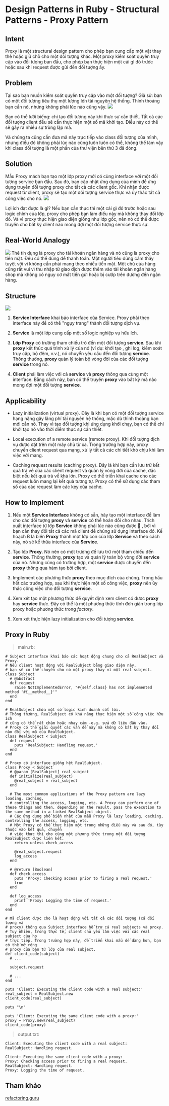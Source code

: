 # Design Patterns in Ruby - Structural Patterns - Proxy Pattern
## Intent
Proxy là một structural design pattern cho phép bạn cung cấp một vật thay thế hoặc giữ chỗ cho một đối tượng khác. Một proxy kiểm soát quyền truy cập vào đối tượng ban đầu, cho phép bạn thực hiện một cái gì đó trước hoặc sau khi request được gửi đến đối tượng ấy.
## Problem
Tại sao bạn muốn kiểm soát quyền truy cập vào một đối tượng?  Giả sử: bạn có một đối tượng tiêu thụ một lượng lớn tài nguyên hệ thống. Thỉnh thoảng bạn cần nó, nhưng không phải lúc nào cũng vậy.
![](https://images.viblo.asia/32cf1328-2dba-4abd-82d3-a6a90975ceb0.png)

Bạn có thể lười biếng: chỉ tạo đối tượng này khi thực sự cần thiết. Tất cả các đối tượng client đều sẽ cần thực hiện một số mã khởi tạo. Điều này có thể sẽ gây ra nhiều sự trùng lặp mã.

Và chúng ta cũng cần đưa mã này trực tiếp vào class đối tượng của mình, nhưng điều đó không phải lúc nào cũng luôn luôn có thể, không thể làm vậy khi class đối tượng  là một phần của thư viện bên thứ 3 đã đóng.
##  Solution
Mẫu Proxy mách bạn tạo một lớp proxy mới có cùng interface với một đối tượng service ban đầu. Sau đó, bạn cập nhật ứng dụng của mình để ứng dụng truyền đối tượng proxy cho tất cả các client gốc. Khi nhận được request từ client, proxy sẽ tạo một đối tượng service thực và ủy thác tất cả công việc cho nó.
![](https://images.viblo.asia/9a049011-42c2-4322-aa70-5b7b185ef297.png)

Lợi ích đạt được là gì? Nếu bạn cần thực thi một cái gì đó trước hoặc sau logic chính của lớp, proxy cho phép bạn làm điều này mà không thay đổi lớp đó.  Và vì proxy thực hiện giao diện giống như lớp gốc, nên nó có thể được truyền cho bất kỳ client nào mong đợi một đối tượng service thực sự.
## Real-World Analogy
![](https://images.viblo.asia/d1bc3932-64ad-4025-b86e-dabeab8e81e2.png)
Thẻ tín dụng là proxy cho tài khoản ngân hàng và nó cũng là proxy cho tiền mặt. Đều có thể dùng để thanh toán. Một người tiêu dùng cảm thấy tuyệt vời vì không cần phải mang theo nhiều tiền mặt. Một chủ cửa hàng cũng rất vui vì thu nhập từ giao dịch được thêm vào tài khoản ngân hàng shop mà không có nguy cơ mất tiền gửi hoặc bị cướp trên đường đến ngân hàng.
## Structure
![](https://images.viblo.asia/438a45a5-c47f-426f-8b57-4adad364adb5.png)

1.  **Service Interface** khai báo interface của Service. Proxy phải theo interface này để có thể "ngụy trang" thành đối tượng dịch vụ.

2.  **Service** là một lớp cung cấp một số logic nghiệp vụ hữu ích.

3. **Lớp Proxy** có trường tham chiếu trỏ đến một đối tượng **service**. Sau khi **proxy** kết thúc quá trình xử lý của nó (ví dụ: khởi tạo , ghi log, kiểm soát truy cập, bộ đệm, v.v.), nó chuyển yêu cầu đến đối tượng **service**. Thông thường, **proxy** quản lý toàn bộ vòng đời của các đối tượng **service** trong nó.

4.  **Client** phải làm việc với cả **service** và **proxy** thông qua cùng một interface. Bằng cách này, bạn có thể truyền **proxy** vào bất kỳ mã nào mong đợi một đối tượng **service**.

## Applicability

* Lazy initialization (virtual proxy). Đây là khi bạn có một đối tượng service hạng nặng gây lãng phí tài nguyên hệ thống, mặc dù thỉnh thoảng bạn mới cần nó. Thay vì tạo đối tượng khi ứng dụng khởi chạy, bạn có thể chỉ khởi tạo nó vào thời điểm thực sự cần thiết.

* Local execution of a remote service (remote proxy). Khi đối tượng dịch vụ được đặt trên một máy chủ từ xa. Trong trường hợp này, proxy chuyển client request qua mạng, xử lý tất cả các chi tiết khó chịu khi làm việc với mạng.

* Caching request results (caching proxy). Đây là khi bạn cần lưu trữ kết quả trả về của các client request và quản lý vòng đời của cache, đặc biệt nếu kết quả trả về khá lớn. Proxy có thể triển khai cache cho các request luôn mang lại kết quả tương tự. Proxy có thể sử dụng các tham số của các request làm các key của cache.
## How to Implement

1.  Nếu một **Service Interface** không có sẵn, hãy tạo một interface để làm cho các đối tượng **proxy** và **service** có thể hoán đổi cho nhau. Trích xuất interface từ lớp **Service** không phải lúc nào cũng được :lying_face: , bởi vì bạn cần thay đổi tất cả các mã client để chúng sử dụng interface đó. Kế hoạch B là biến **Proxy** thành một lớp con của lớp **Service** và theo cách này, nó sẽ kế thừa interface của **Service**.

2.  Tạo lớp **Proxy**. Nó nên có một trường để lưu trữ một tham chiếu đến **service**. Thông thường, **proxy** tạo và quản lý toàn bộ vòng đời **service** của nó. Nhưng cũng có trường hợp, một **service** được chuyển đến **proxy** thông qua hàm tạo bởi client.

3.  Implement các phương thức **proxy** theo mục đích của chúng. Trong hầu hết các trường hợp, sau khi thực hiện một số công việc, **proxy** nên ủy thác công việc cho đối tượng **service**.

4.  Xem xét tạo một phương thức để quyết định xem client có được **proxy** hay **service** thực. Đây có thể là một phương thức tĩnh đơn giản trong lớp proxy hoặc phương thức trong  *factory*.

5.  Xem xét thực hiện lazy initialization cho đối tượng **service**.
##  Proxy in Ruby
 
>  main.rb: 

```
# Subject interface khai báo các hoạt động chung cho cả RealSubject và Proxy. 
# Nếu client hoạt động với RealSubject bằng giao diện này, 
# bạn sẽ có thể chuyển cho nó một proxy thay vì một real subject.
class Subject
  # @abstract
  def request
    raise NotImplementedError, "#{self.class} has not implemented method '#{__method__}'"
  end
end

# RealSubject chứa một số logic kinh doanh cốt lõi.
# Thông thường, RealSubject có khả năng thực hiện một số công việc hữu ích
# cũng có thể rất chậm hoặc nhạy cảm -e.g. sửa dữ liệu đầu vào. 
# Proxy có thể giải quyết các vấn đề này mà không có bất kỳ thay đổi nào đối với mã của RealSubject.
class RealSubject < Subject
  def request
    puts 'RealSubject: Handling request.'
  end
end

# Proxy có interface giống hệt RealSubject.
class Proxy < Subject
  # @param [RealSubject] real_subject
  def initialize(real_subject)
    @real_subject = real_subject
  end

  # The most common applications of the Proxy pattern are lazy loading, caching,
  # controlling the access, logging, etc. A Proxy can perform one of these things and then, depending on the result, pass the execution to the same method in a linked RealSubject object.
  # Các ứng dụng phổ biến nhất của mẫu Proxy là lazy loading, caching, controlling the access, logging, etc.
  # Một Proxy có thể thực hiện một trong những điều này và sau đó, tùy thuộc vào kết quả, chuyển 
  # việc thực thi cho cùng một phương thức trong một đối tượng RealSubject được liên kết.
    return unless check_access

    @real_subject.request
    log_access
  end

  # @return [Boolean]
  def check_access
    puts 'Proxy: Checking access prior to firing a real request.'
    true
  end

  def log_access
    print 'Proxy: Logging the time of request.'
  end
end

# Mã client được cho là hoạt động với tất cả các đối tượng (cả đối tượng và 
# proxy) thông qua Subject interface hỗ trợ cả real subjects và proxy. 
# Tuy nhiên, trong thực tế, client chủ yếu làm việc với các real subject của họ 
# trực tiếp. Trong trường hợp này, để triển khai mẫu dễ dàng hơn, bạn có thể mở rộng 
# proxy của bạn từ lớp của real subject.
def client_code(subject) 
  # ...

  subject.request

  # ...
end

puts 'Client: Executing the client code with a real subject:'
real_subject = RealSubject.new
client_code(real_subject)

puts "\n"

puts 'Client: Executing the same client code with a proxy:'
proxy = Proxy.new(real_subject)
client_code(proxy)
```

> output.txt: 
> 

```
Client: Executing the client code with a real subject:
RealSubject: Handling request.

Client: Executing the same client code with a proxy:
Proxy: Checking access prior to firing a real request.
RealSubject: Handling request.
Proxy: Logging the time of request.
```

## Tham khảo
[refactoring.guru](https://refactoring.guru/design-patterns/proxy)